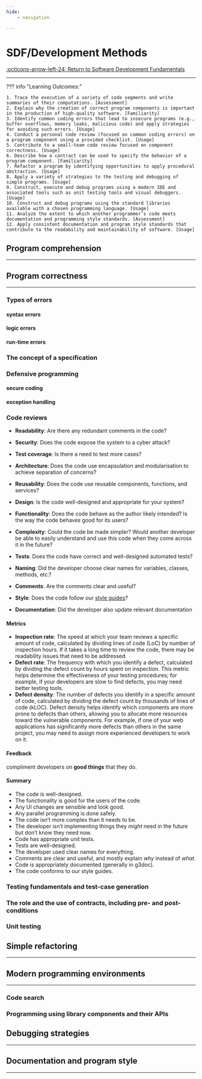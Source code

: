 ```yaml
---
hide:
    - navigation

---
```


# SDF/Development Methods

[:octicons-arrow-left-24: Return to Software Development Fundamentals](/Knowledge-Notebook/Software-Development-Fundamentals/)

---

??? info "Learning Outcomes:"

    1. Trace the execution of a variety of code segments and write summaries of their computations. [Assessment]
    2. Explain why the creation of correct program components is important in the production of high-quality software. [Familiarity]
    3. Identify common coding errors that lead to insecure programs (e.g., buffer overflows, memory leaks, malicious code) and apply strategies for avoiding such errors. [Usage]
    4. Conduct a personal code review (focused on common coding errors) on a program component using a provided checklist. [Usage]
    5. Contribute to a small-team code review focused on component correctness. [Usage]
    6. Describe how a contract can be used to specify the behavior of a program component. [Familiarity]
    7. Refactor a program by identifying opportunities to apply procedural abstraction. [Usage]
    8. Apply a variety of strategies to the testing and debugging of simple programs. [Usage]
    9. Construct, execute and debug programs using a modern IDE and associated tools such as unit testing tools and visual debuggers. [Usage]
    10. Construct and debug programs using the standard libraries available with a chosen programming language. [Usage]
    11. Analyze the extent to which another programmer’s code meets documentation and programming style standards. [Assessment]
    12. Apply consistent documentation and program style standards that contribute to the readability and maintainability of software. [Usage]

## Program comprehension

---

## Program correctness

---

### Types of errors 

#### syntax errors

#### logic errors

#### run-time errors

### The concept of a specification

### Defensive programming 

#### secure coding

#### exception handling

### Code reviews

- **Readability**: Are there any redundant comments in the code?
- **Security**: Does the code expose the system to a cyber attack?
- **Test coverage**: Is there a need to test more cases?
- **Architecture**: Does the code use encapsulation and modularisation to achieve separation of concerns?
- **Reusability**: Does the code use reusable components, functions, and services?

- **Design**: Is the code well-designed and appropriate for your system?
- **Functionality**: Does the code behave as the author likely intended? Is the way the code behaves good for its users?
- **Complexity**: Could the code be made simpler? Would another developer be able to easily understand and use this code when they come across it in the future?
- **Tests**: Does the code have correct and well-designed automated tests?
- **Naming**: Did the developer choose clear names for variables, classes, methods, etc.?
- **Comments**: Are the comments clear and useful?
- **Style**: Does the code follow our [style guides](http://google.github.io/styleguide/)?
- **Documentation**: Did the developer also update relevant documentation

#### Metrics

- **Inspection rate**: The speed at which your team reviews a specific amount of code, calculated by dividing lines of code (LoC) by number of inspection hours. If it takes a long time to review the code, there may be readability issues that need to be addressed.
- **Defect rate**: The frequency with which you identify a defect, calculated by dividing the defect count by hours spent on inspection. This metric helps determine the effectiveness of your testing procedures; for example, if your developers are slow to find defects, you may need better testing tools.
- **Defect density**: The number of defects you identify in a specific amount of code, calculated by dividing the defect count by thousands of lines of code (kLOC). Defect density helps identify which components are more prone to defects than others, allowing you to allocate more resources toward the vulnerable components. For example, if one of your web applications has significantly more defects than others in the same project, you may need to assign more experienced developers to work on it.

#### Feedback

compliment developers on **good things** that they do.

#### Summary

- The code is well-designed.
- The functionality is good for the users of the code.
- Any UI changes are sensible and look good.
- Any parallel programming is done safely.
- The code isn’t more complex than it needs to be.
- The developer isn’t implementing things they *might* need in the future but don’t know they need now.
- Code has appropriate unit tests.
- Tests are well-designed.
- The developer used clear names for everything.
- Comments are clear and useful, and mostly explain *why* instead of *what*.
- Code is appropriately documented (generally in g3doc).
- The code conforms to our style guides.

### Testing fundamentals and test-case generation

### The role and the use of contracts, including pre- and post-conditions

### Unit testing

## Simple refactoring

---

## Modern programming environments

---

### Code search

### Programming using library components and their APIs

## Debugging strategies

---

## Documentation and program style

---
